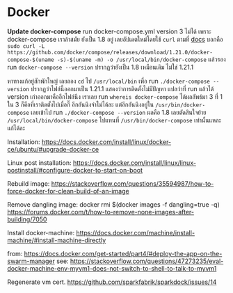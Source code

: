 # Docker

**Update docker-compose**
run docker-compose.yml version 3 ไม่ได้ เพราะ docker-compose เราล้าสมัย ยังเป็น 1.8 อยู่ เลยอัปเดตใหม่โดยใช้ `curl` ตามที่ [docs](https://docs.docker.com/compose/install/#install-compose) บอกคือ `sudo curl -L https://github.com/docker/compose/releases/download/1.21.0/docker-compose-$(uname -s)-$(uname -m) -o /usr/local/bin/docker-compose` แล้วรอง run `docker-compose --version` ปรากฏว่ายังเป็น 1.8 เหมือนเดิม ไม่ใช่ 1.21.1  

หาทางแก้อยู่สักพักใหญ่ เลยลอง `cd` ไป `/usr/local/bin` เพื่อ run `./docker-compose --version` ปรากฏว่าไฟล์นี้ออกมาเป็น 1.21.1 แสดงว่าการติดตั้งไม่มีปัญหา แปลว่าที่ run แล้วได้ version เก่าออกมาคืออีกไฟล์นึง เราเลย run `whereis docker-compose` ได้ผลลัพธ์มา 3 ที่ 1 ใน 3 ก็คือที่เราติดตั้งไปเมื่อกี๊ อีกอันนึงจำไม่ได้ละ แต่อีกอันนึงอยู่ใน `/usr/bin/docker-compose` เลยเข้าไป run `./docker-compose --version` ผลคือ 1.8 เลยตัดสินใจย้าย `/usr/local/bin/docker-compose` ไปแทนที่ `/usr/bin/docker-compose` เท่านั้นแหละ แก้ได้ละ


Installation:
https://docs.docker.com/install/linux/docker-ce/ubuntu/#upgrade-docker-ce

Linux post installation:
https://docs.docker.com/install/linux/linux-postinstall/#configure-docker-to-start-on-boot

Rebuild image:
https://stackoverflow.com/questions/35594987/how-to-force-docker-for-clean-build-of-an-image

Remove dangling image:
docker rmi $(docker images -f dangling=true -q)
https://forums.docker.com/t/how-to-remove-none-images-after-building/7050

Install docker-machine:
https://docs.docker.com/machine/install-machine/#install-machine-directly

from: https://docs.docker.com/get-started/part4/#deploy-the-app-on-the-swarm-manager
see: https://stackoverflow.com/questions/47273235/eval-docker-machine-env-myvm1-does-not-switch-to-shell-to-talk-to-myvm1

Regenerate vm cert.
https://github.com/sparkfabrik/sparkdock/issues/14